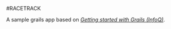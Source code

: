#RACETRACK

A sample grails app based on [*Getting started with Grails (InfoQ)*](http://www.infoq.com/minibooks/grails-getting-started).
